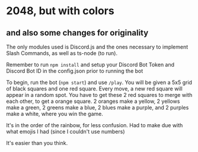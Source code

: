 # 2048, but with colors 
## and also some changes for originality

The only modules used is Discord.js and the ones necessary to implement Slash Commands, as well as ts-node (to run).

Remember to run `npm install` and setup your Discord Bot Token and Discord Bot ID in the config.json prior to running the bot

To begin, run the bot (`npm start`) and use `/play`. You will be given a 5x5 grid of black squares and one red square. Every move, a new red square will appear in a random spot. You have to get these 2 red squares to merge with each other, to get a orange square. 2 oranges make a yellow, 2 yellows make a green, 2 greens make a blue, 2 blues make a purple, and 2 purples make a white, where you win the game.

It's in the order of the rainbow, for less confusion. Had to make due with what emojis I had (since I couldn't use numbers)

It's easier than you think.
